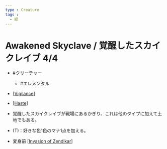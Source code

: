 ```yaml
---
type : Creature
tags : 
  - 緑
---
```

# Awakened Skyclave / 覚醒したスカイクレイブ 4/4

* #クリーチャー
  * #エレメンタル

* [[Vigilance]]
* [[Haste]]
* 覚醒したスカイクレイブが戦場にあるかぎり、これは他のタイプに加えて土地でもある。
* (T)：好きな色1色のマナ1点を加える。
* 変身前 [[Invasion of Zendikar]]


[//begin]: # "Autogenerated link references for markdown compatibility"
[Vigilance]: ../../KeywordAbilities/Vigilance.md "Vigilance / 警戒"
[Haste]: ../../KeywordAbilities/Haste.md "Haste / 速攻"
[Invasion of Zendikar]: <../Battles/Invasion of Zendikar.md> "Invasion of Zendikar / (3)(緑) 3"
[//end]: # "Autogenerated link references"

